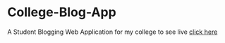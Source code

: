 # College-Blog-App
A Student Blogging Web Application for my college
to see live <a href="http://yen-blog.herokuapp.com">click here<a>
